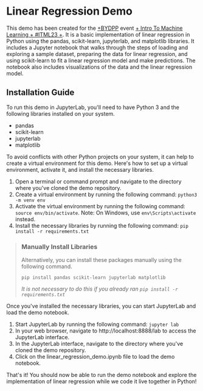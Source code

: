 # Linear Regression Demo

This demo has been created for the [+BYDPP](https://discord.gg/bydpp) event [+ Intro To Machine Learning + #ITML23 +](https://discord.com/channels/794684213697052712/1082427146934440088). It is a basic implementation of linear regression in Python using the pandas, scikit-learn, jupyterlab, and matplotlib libraries. It includes a Jupyter notebook that walks through the steps of loading and exploring a sample dataset, preparing the data for linear regression, and using scikit-learn to fit a linear regression model and make predictions. The notebook also includes visualizations of the data and the linear regression model.

## Installation Guide

To run this demo in JupyterLab, you'll need to have Python 3 and the following libraries installed on your system.

- pandas
- scikit-learn
- jupyterlab
- matplotlib

To avoid conflicts with other Python projects on your system, it can help to create a virtual environment for this demo. Here's how to set up a virtual environment, activate it, and install the necessary libraries.

1. Open a terminal or command prompt and navigate to the directory where you've cloned the demo repository.
2. Create a virtual environment by running the following command: `python3 -m venv env`
3. Activate the virtual environment by running the following command: `source env/bin/activate`. Note: On Windows, use `env\Scripts\activate` instead.
4. Install the necessary libraries by running the following command: `pip install -r requirements.txt`

> ### Manually Install Libraries
>
> Alternatively, you can install these packages manually using the following command.
> 
> `pip install pandas scikit-learn jupyterlab matplotlib`
>
> _It is not necessary to do this if you already ran `pip install -r requirements.txt`_

Once you've installed the necessary libraries, you can start JupyterLab and load the demo notebook.

1. Start JupyterLab by running the following command: `jupyter lab`
2. In your web browser, navigate to http://localhost:8888/lab to access the JupyterLab interface.
3. In the JupyterLab interface, navigate to the directory where you've cloned the demo repository.
4. Click on the linear_regression_demo.ipynb file to load the demo notebook.

That's it! You should now be able to run the demo notebook and explore the implementation of linear regression while we code it live together in Python!
